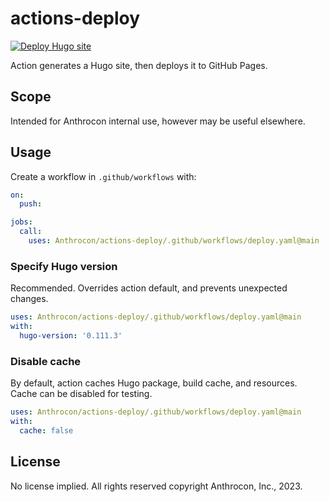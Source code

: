 # actions-deploy

[![Deploy Hugo site](https://github.com/Anthrocon/actions-deploy/actions/workflows/test.yaml/badge.svg)](https://github.com/Anthrocon/actions-deploy/actions/workflows/test.yaml)

Action generates a Hugo site, then deploys it to GitHub Pages.

## Scope

Intended for Anthrocon internal use, however may be useful elsewhere.

## Usage

Create a workflow in `.github/workflows` with:

```yaml
on:
  push:

jobs:
  call:
    uses: Anthrocon/actions-deploy/.github/workflows/deploy.yaml@main
```

### Specify Hugo version

Recommended. Overrides action default, and prevents unexpected changes.

```yaml
uses: Anthrocon/actions-deploy/.github/workflows/deploy.yaml@main
with:
  hugo-version: '0.111.3'
```

### Disable cache

By default, action caches Hugo package, build cache, and resources. Cache can be disabled for testing.

```yaml
uses: Anthrocon/actions-deploy/.github/workflows/deploy.yaml@main
with:
  cache: false
```

## License

No license implied. All rights reserved copyright Anthrocon, Inc., 2023.
